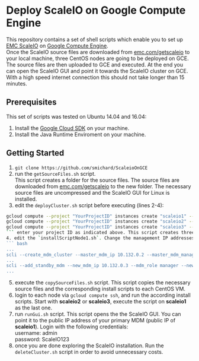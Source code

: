 # Deploy ScaleIO on Google Compute Engine


This repository contains a set of shell scripts which enable you to set up [EMC ScaleIO](http://www.emc.com/getscaleio) on [Google Compute Engine](https://cloud.google.com/compute/).  
Once the ScaleIO source files are downloaded from [emc.com/getscaleio](http://www.emc.com/getscaleio) to your local machine, three CentOS nodes are going to be deployed on GCE. The source files are then uploaded to GCE and executed. At the end you can open the ScaleIO GUI and point it towards the ScaleIO cluster on GCE. With a high speed internet connection this should not take longer than 15 minutes.

## Prerequisites
This set of scripts was tested on Ubuntu 14.04 and 16.04:  
1. Install the [Google Cloud SDK](https://cloud.google.com/sdk/downloads) on your machine.  
2. Install the Java Runtime Enviroment on your machine.

## Getting Started
1. `git clone https://github.com/smichard/ScaleioOnGCE`
2. run the `getSourceFiles.sh` script.  
This script creates a folder for the source files. The source files are downloaded from [emc.com/getscaleio](https://www.emc.com/getscaleio) to the new folder. The necessary source files are uncompressed and the ScaleIO GUI for Linux is installed.
3. edit the `deployCluster.sh` script before executing (lines 2-4):
``` bash
gcloud compute --project "YourProjectID" instances create "scaleio1" --zone "europe-west1-b" --machine-type "n1-standard-2" --network "default" --maintenance-policy "MIGRATE" --scopes default="https://www.googleapis.com/auth/devstorage.read_only","https://www.googleapis.com/auth/logging.write","https://www.googleapis.com/auth/monitoring.write","https://www.googleapis.com/auth/cloud.useraccounts.readonly" --tags "http-server","https-server" --image "/centos-cloud/centos-7-v20160418" --boot-disk-size "205" --boot-disk-type "pd-ssd" --boot-disk-device-name "scaleio1" --private-network-ip 10.132.0.2 --metadata-from-file startup-script=startUpScript.sh
gcloud compute --project "YourProjectID" instances create "scaleio2" --zone "europe-west1-b" --machine-type "n1-standard-2" --network "default" --maintenance-policy "MIGRATE" --scopes default="https://www.googleapis.com/auth/devstorage.read_only","https://www.googleapis.com/auth/logging.write","https://www.googleapis.com/auth/monitoring.write","https://www.googleapis.com/auth/cloud.useraccounts.readonly" --tags "http-server","https-server" --image "/centos-cloud/centos-7-v20160418" --boot-disk-size "205" --boot-disk-type "pd-ssd" --boot-disk-device-name "scaleio2" --private-network-ip 10.132.0.3 --metadata-from-file startup-script=startUpScript.sh
gcloud compute --project "YourProjectID" instances create "scaleio3" --zone "europe-west1-b" --machine-type "n1-standard-2" --network "default" --maintenance-policy "MIGRATE" --scopes default="https://www.googleapis.com/auth/devstorage.read_only","https://www.googleapis.com/auth/logging.write","https://www.googleapis.com/auth/monitoring.write","https://www.googleapis.com/auth/cloud.useraccounts.readonly" --tags "http-server","https-server" --image "/centos-cloud/centos-7-v20160418" --boot-disk-size "205" --boot-disk-type "pd-ssd" --boot-disk-device-name "scaleio3" --private-network-ip 10.132.0.4 --metadata-from-file startup-script=startUpScript.sh
``` enter your project ID as indicated above. This script creates three CentOS 7 VM's (machine-type: n1-standard-2, zone: europe-west1, disk-type: pd-ssd) with 205 GB of storage. The VM's are labeled as **scaleio1**, **scaleio2** and **scaleio3**. The use of the `startUpScript.sh` ensures that all necessary packages are installed on each VM. Furthermore this script adds the necessary firewall rules in order to able to connect to the ScaleIO cluster.  
4. edit the `installScriptNode1.sh`. Change the management IP addresses (`--new_mdm_management_ip`) of the primary and secondary MDM (line 9 and 13) to the public IP addresses of your VM's **sclaeio1** and **scaleio2**:
``` bash
...
scli --create_mdm_cluster --master_mdm_ip 10.132.0.2 --master_mdm_management_ip 104.155.60.64 --master_mdm_name mdm1 --accept_license
...
scli --add_standby_mdm --new_mdm_ip 10.132.0.3 --mdm_role manager --new_mdm_management_ip 104.155.3.69 --new_mdm_name mdm2
...
```
5. execute the `copySourceFiles.sh` script. This script copies the necessary source files and the corresponding install scripts to each CentOS VM.
6. login to each node via `gcloud compute ssh`, and run the according install scripts. Start with **scaleio2** or **scaleio3**, execute the script on **scaleio1** as the last one.
7. run `runGui.sh` script. This script opens the the ScaleIO GUI. You can point it to the public IP address of your primary MDM (public IP of **scaleio1**). Login with the following credentials:  
username: admin  
password: ScaleIO123  
8. once you are done exploring the ScaleIO installation. Run the `deleteCluster.sh` script in order to avoid unnecessary costs.

